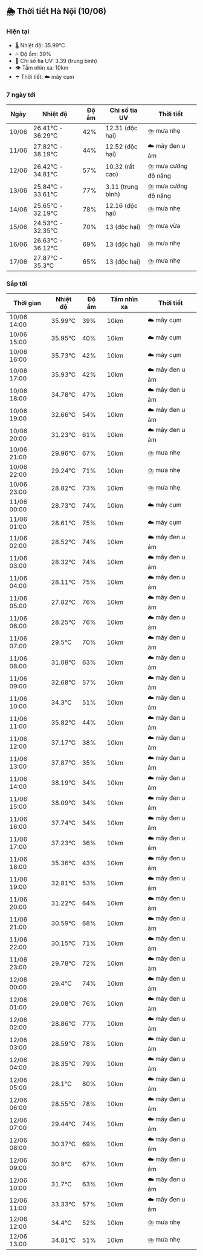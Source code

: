 ## 🌦️ Thời tiết Hà Nội (10/06)

### Hiện tại

- 🌡️ Nhiệt độ: 35.99℃
- 💦 Độ ẩm: 39%
- 🌟 Chỉ số tia UV: 3.39 (trung bình)
- 👁️ Tầm nhìn xa: 10km
- ☂️ Thời tiết: ☁️ mây cụm

### 7 ngày tới

| Ngày | Nhiệt độ | Độ ẩm | Chỉ số tia UV | Thời tiết |
| --- | --- | --- | --- | --- |
| 10/06 | 26.41℃ - 36.29℃ | 42% | 12.31 (độc hại) | ⛈️ mưa nhẹ |
| 11/06 | 27.82℃ - 38.19℃ | 44% | 12.52 (độc hại) | ☁️ mây đen u ám |
| 12/06 | 26.42℃ - 34.81℃ | 57% | 10.32 (rất cao) | ⛈️ mưa cường độ nặng |
| 13/06 | 25.84℃ - 33.61℃ | 77% | 3.11 (trung bình) | ⛈️ mưa cường độ nặng |
| 14/06 | 25.65℃ - 32.19℃ | 78% | 12.16 (độc hại) | ⛈️ mưa nhẹ |
| 15/06 | 24.53℃ - 32.35℃ | 70% | 13 (độc hại) | ⛈️ mưa vừa |
| 16/06 | 26.63℃ - 36.12℃ | 69% | 13 (độc hại) | ⛈️ mưa nhẹ |
| 17/06 | 27.87℃ - 35.3℃ | 65% | 13 (độc hại) | ⛈️ mưa nhẹ |

### Sắp tới

| Thời gian | Nhiệt độ | Độ ẩm | Tầm nhìn xa | Thời tiết |
| --- | --- | --- | --- | --- |
| 10/06 14:00 | 35.99℃ | 39% | 10km | ☁️ mây cụm |
| 10/06 15:00 | 35.95℃ | 40% | 10km | ☁️ mây cụm |
| 10/06 16:00 | 35.73℃ | 42% | 10km | ☁️ mây cụm |
| 10/06 17:00 | 35.93℃ | 42% | 10km | ☁️ mây đen u ám |
| 10/06 18:00 | 34.78℃ | 47% | 10km | ☁️ mây đen u ám |
| 10/06 19:00 | 32.66℃ | 54% | 10km | ☁️ mây đen u ám |
| 10/06 20:00 | 31.23℃ | 61% | 10km | ☁️ mây đen u ám |
| 10/06 21:00 | 29.96℃ | 67% | 10km | ⛈️ mưa nhẹ |
| 10/06 22:00 | 29.24℃ | 71% | 10km | ⛈️ mưa nhẹ |
| 10/06 23:00 | 28.82℃ | 73% | 10km | ⛈️ mưa nhẹ |
| 11/06 00:00 | 28.73℃ | 74% | 10km | ☁️ mây cụm |
| 11/06 01:00 | 28.61℃ | 75% | 10km | ☁️ mây cụm |
| 11/06 02:00 | 28.52℃ | 74% | 10km | ☁️ mây đen u ám |
| 11/06 03:00 | 28.32℃ | 74% | 10km | ☁️ mây đen u ám |
| 11/06 04:00 | 28.11℃ | 75% | 10km | ☁️ mây đen u ám |
| 11/06 05:00 | 27.82℃ | 76% | 10km | ☁️ mây đen u ám |
| 11/06 06:00 | 28.25℃ | 76% | 10km | ☁️ mây đen u ám |
| 11/06 07:00 | 29.5℃ | 70% | 10km | ☁️ mây đen u ám |
| 11/06 08:00 | 31.08℃ | 63% | 10km | ☁️ mây đen u ám |
| 11/06 09:00 | 32.68℃ | 57% | 10km | ☁️ mây đen u ám |
| 11/06 10:00 | 34.3℃ | 51% | 10km | ☁️ mây đen u ám |
| 11/06 11:00 | 35.82℃ | 44% | 10km | ☁️ mây đen u ám |
| 11/06 12:00 | 37.17℃ | 38% | 10km | ☁️ mây đen u ám |
| 11/06 13:00 | 37.87℃ | 35% | 10km | ☁️ mây đen u ám |
| 11/06 14:00 | 38.19℃ | 34% | 10km | ☁️ mây đen u ám |
| 11/06 15:00 | 38.09℃ | 34% | 10km | ☁️ mây đen u ám |
| 11/06 16:00 | 37.74℃ | 34% | 10km | ☁️ mây đen u ám |
| 11/06 17:00 | 37.23℃ | 36% | 10km | ☁️ mây đen u ám |
| 11/06 18:00 | 35.36℃ | 43% | 10km | ☁️ mây đen u ám |
| 11/06 19:00 | 32.81℃ | 53% | 10km | ☁️ mây đen u ám |
| 11/06 20:00 | 31.22℃ | 64% | 10km | ☁️ mây đen u ám |
| 11/06 21:00 | 30.59℃ | 68% | 10km | ☁️ mây đen u ám |
| 11/06 22:00 | 30.15℃ | 71% | 10km | ☁️ mây đen u ám |
| 11/06 23:00 | 29.78℃ | 72% | 10km | ☁️ mây đen u ám |
| 12/06 00:00 | 29.4℃ | 74% | 10km | ☁️ mây đen u ám |
| 12/06 01:00 | 29.08℃ | 76% | 10km | ☁️ mây đen u ám |
| 12/06 02:00 | 28.86℃ | 77% | 10km | ☁️ mây đen u ám |
| 12/06 03:00 | 28.59℃ | 78% | 10km | ☁️ mây đen u ám |
| 12/06 04:00 | 28.35℃ | 79% | 10km | ☁️ mây đen u ám |
| 12/06 05:00 | 28.1℃ | 80% | 10km | ☁️ mây đen u ám |
| 12/06 06:00 | 28.55℃ | 78% | 10km | ☁️ mây đen u ám |
| 12/06 07:00 | 29.44℃ | 74% | 10km | ☁️ mây đen u ám |
| 12/06 08:00 | 30.37℃ | 69% | 10km | ☁️ mây đen u ám |
| 12/06 09:00 | 30.9℃ | 67% | 10km | ☁️ mây đen u ám |
| 12/06 10:00 | 31.7℃ | 63% | 10km | ☁️ mây đen u ám |
| 12/06 11:00 | 33.33℃ | 57% | 10km | ☁️ mây đen u ám |
| 12/06 12:00 | 34.4℃ | 52% | 10km | ⛈️ mưa nhẹ |
| 12/06 13:00 | 34.81℃ | 51% | 10km | ⛈️ mưa nhẹ |

